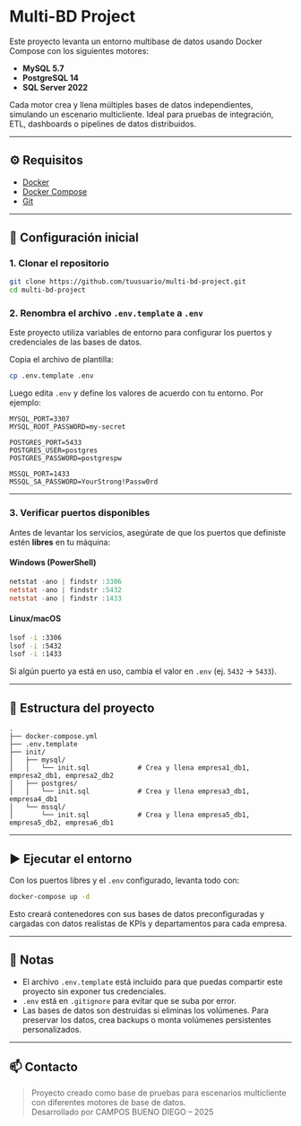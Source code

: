 # Multi-BD Project

Este proyecto levanta un entorno multibase de datos usando Docker Compose con los siguientes motores:

- **MySQL 5.7**
- **PostgreSQL 14**
- **SQL Server 2022**

Cada motor crea y llena múltiples bases de datos independientes, simulando un escenario multicliente. Ideal para pruebas de integración, ETL, dashboards o pipelines de datos distribuidos.

---

## ⚙️ Requisitos

- [Docker](https://www.docker.com/)
- [Docker Compose](https://docs.docker.com/compose/)
- [Git](https://git-scm.com/)

---

## 🚀 Configuración inicial

### 1. Clonar el repositorio

```bash
git clone https://github.com/tuusuario/multi-bd-project.git
cd multi-bd-project
```

### 2. Renombra el archivo `.env.template` a `.env`

Este proyecto utiliza variables de entorno para configurar los puertos y credenciales de las bases de datos.

Copia el archivo de plantilla:

```bash
cp .env.template .env
```

Luego edita `.env` y define los valores de acuerdo con tu entorno. Por ejemplo:

```env
MYSQL_PORT=3307
MYSQL_ROOT_PASSWORD=my-secret

POSTGRES_PORT=5433
POSTGRES_USER=postgres
POSTGRES_PASSWORD=postgrespw

MSSQL_PORT=1433
MSSQL_SA_PASSWORD=YourStrong!Passw0rd
```

---

### 3. Verificar puertos disponibles

Antes de levantar los servicios, asegúrate de que los puertos que definiste estén **libres** en tu máquina:

#### Windows (PowerShell)

```powershell
netstat -ano | findstr :3306
netstat -ano | findstr :5432
netstat -ano | findstr :1433
```

#### Linux/macOS

```bash
lsof -i :3306
lsof -i :5432
lsof -i :1433
```

Si algún puerto ya está en uso, cambia el valor en `.env` (ej. `5432` → `5433`).

---

## 🧱 Estructura del proyecto

```
.
├── docker-compose.yml
├── .env.template
├── init/
│   ├── mysql/
│   │   └── init.sql            # Crea y llena empresa1_db1, empresa2_db1, empresa2_db2
│   ├── postgres/
│   │   └── init.sql            # Crea y llena empresa3_db1, empresa4_db1
│   └── mssql/
│       └── init.sql            # Crea y llena empresa5_db1, empresa5_db2, empresa6_db1
```

---

## ▶️ Ejecutar el entorno

Con los puertos libres y el `.env` configurado, levanta todo con:

```bash
docker-compose up -d
```

Esto creará contenedores con sus bases de datos preconfiguradas y cargadas con datos realistas de KPIs y departamentos para cada empresa.

---

## 📌 Notas

- El archivo `.env.template` está incluido para que puedas compartir este proyecto sin exponer tus credenciales.
- `.env` está en `.gitignore` para evitar que se suba por error.
- Las bases de datos son destruidas si eliminas los volúmenes. Para preservar los datos, crea backups o monta volúmenes persistentes personalizados.

---

## 📫 Contacto

> Proyecto creado como base de pruebas para escenarios multicliente con diferentes motores de base de datos.  
> Desarrollado por CAMPOS BUENO DIEGO – 2025
